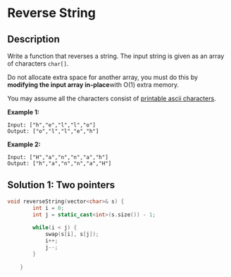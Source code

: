 # Reverse String

## Description

Write a function that reverses a string. The input string is given as an array of characters `char[]`.

Do not allocate extra space for another array, you must do this by **modifying the input array in-place**with O(1) extra memory.

You may assume all the characters consist of [printable ascii characters](https://en.wikipedia.org/wiki/ASCII#Printable_characters).

 

**Example 1:**

```
Input: ["h","e","l","l","o"]
Output: ["o","l","l","e","h"]
```

**Example 2:**

```
Input: ["H","a","n","n","a","h"]
Output: ["h","a","n","n","a","H"]
```

## Solution 1: Two pointers

```cpp
void reverseString(vector<char>& s) {
        int i = 0;
        int j = static_cast<int>(s.size()) - 1;
        
        while(i < j) {
            swap(s[i], s[j]);
            i++;
            j--;
        }
        
    }
```


